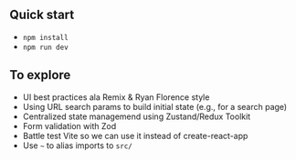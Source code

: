 ## Quick start

- `npm install`
- `npm run dev`

## To explore

- UI best practices ala Remix & Ryan Florence style
- Using URL search params to build initial state (e.g., for a search page)
- Centralized state managemend using Zustand/Redux Toolkit
- Form validation with Zod
- Battle test Vite so we can use it instead of create-react-app
- Use `~` to alias imports to `src/`
